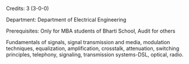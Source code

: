Credits: 3 (3-0-0)

Department: Department of Electrical Engineering

Prerequisites: Only for MBA students of Bharti School, Audit for others

Fundamentals of signals, signal transmission and media, modulation techniques, equalization, amplification, crosstalk, attenuation, switching principles, telephony, signaling, transmission systems-DSL, optical, radio.